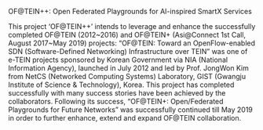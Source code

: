 OF@TEIN++: Open Federated Playgrounds for AI-inspired SmartX Services

This  project ‘OF@TEIN++’ intends to leverage and enhance the successfully completed OF@TEIN (2012~2016) and OF@TEIN+ (Asi@Connect 1st Call, August 2017~May 2019) projects: “OF@TEIN: Toward an OpenFlow-enabled SDN (Software-Defined Networking) Infrastructure over TEIN” was one of e-TEIN projects sponsored by Korean Government via NIA (National Information Agency), launched in July 2012 and led by Prof. JongWon Kim from NetCS (Networked Computing Systems) Laboratory, GIST (Gwangju Institute of Science & Technology), Korea. This project has completed successfully with many success stories have been achieved by the collaborators. Following its success, “OF@TEIN+: Open/Federated Playgrounds for Future Networks” was successfully continued till May 2019 in order to further enhance, extend and expand OF@TEIN collaboration.
